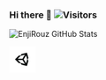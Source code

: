 ### Hi there 👋 ![Visitors](https://visitor-badge.glitch.me/badge?page_id=marwanzaky)
![EnjiRouz GitHub Stats](https://github-readme-stats.vercel.app/api?username=marwanzaky&count_private=true&hide=contribs&show_icons=true&theme=radical)

<div>
  <img src="unity-tab-circle-white.png" alt="" style="width: 48px; height: 48px;">
</div>

<!-- ![Top Langs](https://github-readme-stats.vercel.app/api/top-langs/?username=marwanzaky&count_private=true&theme=radical) -->

<!--
**marwanzaky/marwanzaky** is a ✨ _special_ ✨ repository because its `README.md` (this file) appears on your GitHub profile.

Here are some ideas to get you started:

- 🔭 I’m currently working on ...
- 🌱 I’m currently learning ...
- 👯 I’m looking to collaborate on ...
- 🤔 I’m looking for help with ...
- 💬 Ask me about ...
- 📫 How to reach me: ...
- 😄 Pronouns: ...
- ⚡ Fun fact: ...
-->
